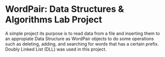 # WordPair: Data Structures &amp; Algorithms Lab Project
A simple project its purpose is to read data from a file and inserting them to an appropiate Data Structure as WordPair objects to do some operations such as deleting, adding, and searching for words that has a certain prefix. Doubly Linked List (DLL) was used in this project.
